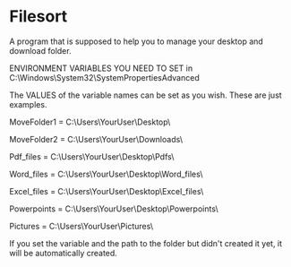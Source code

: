 # Filesort
A program that is supposed to help you to manage your desktop and download folder.

ENVIRONMENT VARIABLES YOU NEED TO SET in C:\Windows\System32\SystemPropertiesAdvanced

The VALUES of the variable names can be set as you wish. 
These are just examples. 

MoveFolder1 = C:\Users\YourUser\Desktop\

MoveFolder2 = C:\Users\YourUser\Downloads\

Pdf_files = C:\Users\YourUser\Desktop\Pdfs\

Word_files = C:\Users\YourUser\Desktop\Word_files\

Excel_files = C:\Users\YourUser\Desktop\Excel_files\ 

Powerpoints = C:\Users\YourUser\Desktop\Powerpoints\

Pictures = C:\Users\YourUser\Pictures\


If you set the variable and the path to the folder but didn't created it yet, it will be automatically created. 
